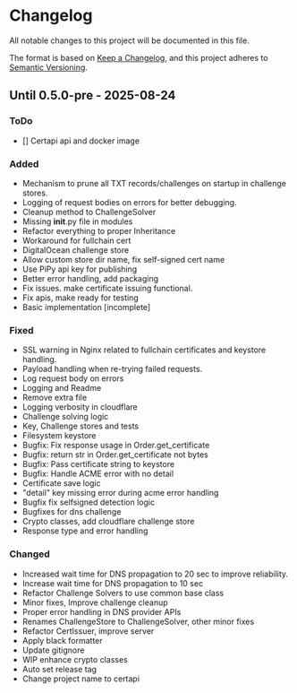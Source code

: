 # Changelog

All notable changes to this project will be documented in this file.

The format is based on [Keep a Changelog](https://keepachangelog.com/en/1.0.0/),
and this project adheres to [Semantic Versioning](https://semver.org/spec/v2.0.0.html).

## Until 0.5.0-pre - 2025-08-24
### ToDo
- [] Certapi api and docker image
### Added
- Mechanism to prune all TXT records/challenges on startup in challenge stores.
- Logging of request bodies on errors for better debugging.
- Cleanup method to ChallengeSolver
- Missing __init__.py file in modules
- Refactor everything to proper Inheritance
- Workaround for fullchain cert
- DigitalOcean challenge store
- Allow custom store dir name, fix self-signed cert name
- Use PiPy api key for publishing
- Better error handling, add packaging
- Fix issues. make certificate issuing functional.
- Fix apis, make ready for testing
- Basic implementation [incomplete]

### Fixed
- SSL warning in Nginx related to fullchain certificates and keystore handling.
- Payload handling when re-trying failed requests.
- Log request body on errors
- Logging and Readme
- Remove extra file
- Logging verbosity in cloudflare
- Challenge solving logic
- Key, Challenge stores and tests
- Filesystem keystore
- Bugfix: Fix response usage in Order.get_certificate
- Bugfix: return str in Order.get_certificate not bytes
- Bugfix: Pass certificate string to keystore
- Bugfix: Handle ACME error with no detail
- Certificate save logic
- "detail" key missing error during acme error handling
- Bugfix fix selfsigned detection logic
- Bugfixes for dns challenge
- Crypto classes, add cloudflare challenge store
- Response type and error handling

### Changed
- Increased wait time for DNS propagation to 20 sec to improve reliability.
- Increase wait time for DNS propagation to 10 sec
- Refactor Challenge Solvers to use common base class
- Minor fixes, Improve challenge cleanup
- Proper error handling in DNS provider APIs
- Renames ChallengeStore to ChallengeSolver, other minor fixes
- Refactor CertIssuer, improve server
- Apply black formatter
- Update gitignore
- WIP enhance crypto classes
- Auto set release tag
- Change project name to certapi
